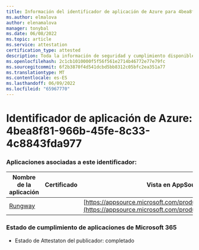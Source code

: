 ```yaml
---
title: Información del identificador de aplicación de Azure para 4bea8f81-966b-45fe-8c33-4c8843fda977
ms.author: elmalova
author: elenamalova
manager: tonybal
ms.date: 06/08/2022
ms.topic: article
ms.service: attestation
certification_type: attested
description: Toda la información de seguridad y cumplimiento disponible para 4bea8f81-966b-45fe-8c33-4c8843fda977.
ms.openlocfilehash: 2c1cb1010000f5f56f561e2714b46772e77e79fc
ms.sourcegitcommit: 6f2b3870f4d541dcbd5bb8312c05bfc2ea351a77
ms.translationtype: MT
ms.contentlocale: es-ES
ms.lasthandoff: 06/09/2022
ms.locfileid: "65967770"
---
```

# <a name="azure-app-id-4bea8f81-966b-45fe-8c33-4c8843fda977"></a>Identificador de aplicación de Azure: 4bea8f81-966b-45fe-8c33-4c8843fda977


### <a name="apps-associated-with-this-id"></a>Aplicaciones asociadas a este identificador:
| **Nombre de la aplicación** | **Certificado** | **Vista en AppSource** |
|--------------|---------------|-----------------------|
| [Rungway](../forward/WA200004123.md) |  | [https://appsource.microsoft.com/product/office/WA200004123](https://appsource.microsoft.com/product/office/WA200004123) |

### <a name="microsoft-365-app-compliance-status"></a>Estado de cumplimiento de aplicaciones de Microsoft 365
- Estado de Attestaton del publicador: completado
